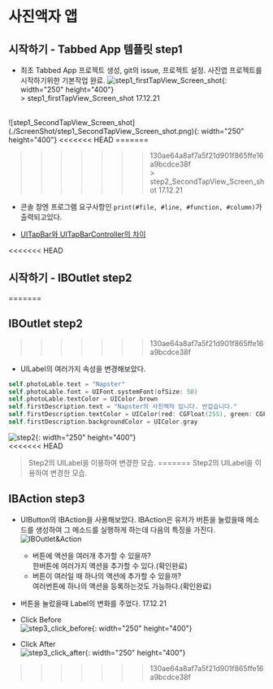 # 사진액자 앱
## 시작하기 - Tabbed App 템플릿 step1
* 최초 Tabbed App 프로젝트 생성, git의 issue, 프로젝트 설정. 사진앱 프로젝트를 시작하기위한 기본작업 완료.
![step1_firstTapView_Screen_shot](./ScreenShot/step1_firstTapView_Screen_shot.png){: width="250" height="400"}
<br>> step1_firstTapView_Screen_shot 17.12.21
<br>
![step1_SecondTapView_Screen_shot](./ScreenShot/step1_SecondTapView_Screen_shot.png){: width="250" height="400"}
<<<<<<< HEAD
=======

>>>>>>> 130ae64a8af7a5f21d901f865ffe16a9bcdce38f
<br>> step2_SecondTapView_Screen_shot 17.12.21
* 콘솔 창엔 프로그램 요구사항인 ```print(#file, #line, #function, #column)```가 출력되고있다.

* [UITapBar와 UITapBarController의 차이](http://llldddjjj.tistory.com/entry/iOSUITapBar%EC%99%80-UITapBarController%EC%9D%98-%EA%B0%84%EB%8B%A8%ED%95%9C-%EC%B0%A8%EC%9D%B4)

<<<<<<< HEAD
## 시작하기 - IBOutlet step2
=======
## IBOutlet step2
>>>>>>> 130ae64a8af7a5f21d901f865ffe16a9bcdce38f
* UILabel의 여러가지 속성을 변경해보았다. 
```swift
self.photoLable.text = "Napster"
self.photoLable.font = UIFont.systemFont(ofSize: 50)
self.photoLable.textColor = UIColor.brown
self.firstDescription.text = "Napster의 사진액자 입니다. 반갑습니다."
self.firstDescription.textColor = UIColor(red: CGFloat(255), green: CGFloat(255), blue: CGFloat(102), alpha: CGFloat(20))
self.firstDescription.backgroundColor = UIColor.gray
```
![step2](./ScreenShot/step2_firstView.png){: width="250" height="400"}
<br>
<<<<<<< HEAD
> Step2의 UILabel을 이용하여 변경한 모습. 
=======
> Step2의 UILabel을 이용하여 변경한 모습. 

## IBAction step3
* UIButton의 IBAction을 사용해보았다. IBAction은 유저가 버튼을 눌렀을때 메소드를 생성하여 그 메소드를 실행하게 하는데 다음의 특징을 가진다.
![IBOutlet&Action](./ScreenShot/photoframe-target-action.png)
    * 버튼에 액션을 여러개 추가할 수 있을까?
    <br>한버튼에 여러가지 액션을 추가할 수 있다.(확인완료)
    * 버튼이 여러일 때 하나의 액션에 추가할 수 있을까?
    <br>여러번튼에 하나의 액션을 등록하는것도 가능하다.(확인완료)

* 버튼을 눌렀을때 Label의 변화를 주었다. 17.12.21
* Click Before<br>
![step3_click_before](./ScreenShot/step3_click_before.png){: width="250" height="400"}

* Click After<br>
![step3_click_after](./ScreenShot/step3_click_after.png){: width="250" height="400"}
>>>>>>> 130ae64a8af7a5f21d901f865ffe16a9bcdce38f
